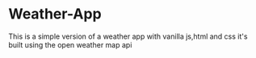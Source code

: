 # Weather-App
This is a simple version of a weather app with vanilla js,html and css it's built using the open weather map api
